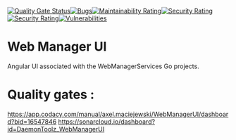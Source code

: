 [![Quality Gate Status](https://sonarcloud.io/api/project_badges/measure?project=DaemonToolz_WebManagerUI&metric=alert_status)](https://sonarcloud.io/dashboard?id=DaemonToolz_WebManagerUI)[![Bugs](https://sonarcloud.io/api/project_badges/measure?project=DaemonToolz_WebManagerUI&metric=bugs)](https://sonarcloud.io/dashboard?id=DaemonToolz_WebManagerUI)[![Maintainability Rating](https://sonarcloud.io/api/project_badges/measure?project=DaemonToolz_WebManagerUI&metric=sqale_rating)](https://sonarcloud.io/dashboard?id=DaemonToolz_WebManagerUI)[![Security Rating](https://sonarcloud.io/api/project_badges/measure?project=DaemonToolz_WebManagerUI&metric=security_rating)](https://sonarcloud.io/dashboard?id=DaemonToolz_WebManagerUI)[![Security Rating](https://sonarcloud.io/api/project_badges/measure?project=DaemonToolz_WebManagerUI&metric=security_rating)](https://sonarcloud.io/dashboard?id=DaemonToolz_WebManagerUI)[![Vulnerabilities](https://sonarcloud.io/api/project_badges/measure?project=DaemonToolz_WebManagerUI&metric=vulnerabilities)](https://sonarcloud.io/dashboard?id=DaemonToolz_WebManagerUI)

# Web Manager UI

Angular UI associated with the WebManagerServices Go projects.

# Quality gates :
https://app.codacy.com/manual/axel.maciejewski/WebManagerUI/dashboard?bid=16547846
https://sonarcloud.io/dashboard?id=DaemonToolz_WebManagerUI

